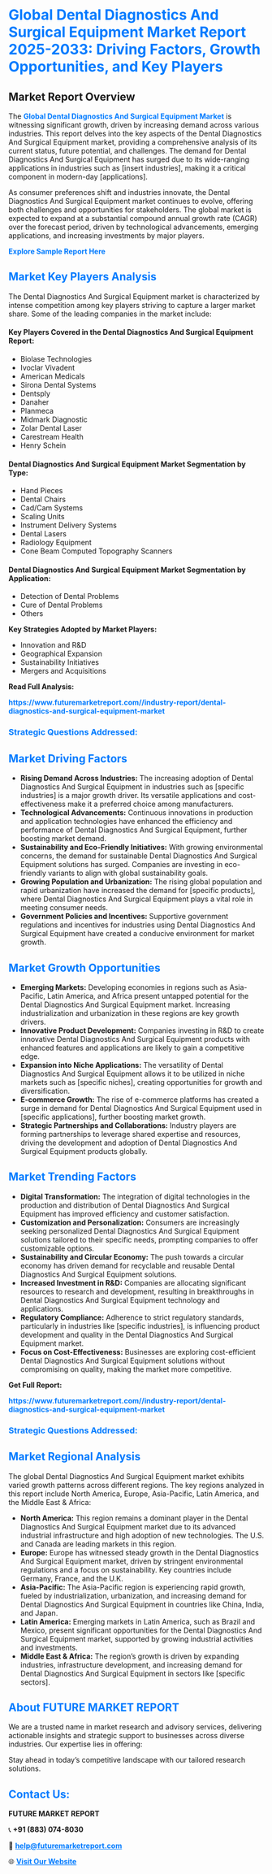 <h1 style="color: #007BFF;">Global Dental Diagnostics And Surgical Equipment Market Report 2025-2033: Driving Factors, Growth Opportunities, and Key Players</h1>

<section id="overview">
<h2>Market Report Overview</h2>
<p>The <a href="https://www.futuremarketreport.com//industry-report/dental-diagnostics-and-surgical-equipment-market" style="color: #007BFF; text-decoration: none;"><strong>Global Dental Diagnostics And Surgical Equipment Market</strong></a> is witnessing significant growth, driven by increasing demand across various industries. This report delves into the key aspects of the Dental Diagnostics And Surgical Equipment market, providing a comprehensive analysis of its current status, future potential, and challenges. The demand for Dental Diagnostics And Surgical Equipment has surged due to its wide-ranging applications in industries such as [insert industries], making it a critical component in modern-day [applications].</p>
<p>As consumer preferences shift and industries innovate, the Dental Diagnostics And Surgical Equipment market continues to evolve, offering both challenges and opportunities for stakeholders. The global market is expected to expand at a substantial compound annual growth rate (CAGR) over the forecast period, driven by technological advancements, emerging applications, and increasing investments by major players.</p>
</section>

<section id="overview">
<p><a href="https://www.futuremarketreport.com//request-sample/reportId=77186" style="color: #007BFF; text-decoration: none;"><strong>Explore Sample Report Here</strong></a></p>
</section>

<section id="key-players">
<h2 style="color: #007BFF;">Market Key Players Analysis</h2>
<p>The Dental Diagnostics And Surgical Equipment market is characterized by intense competition among key players striving to capture a larger market share. Some of the leading companies in the market include:</p>
<h4>Key Players Covered in the Dental Diagnostics And Surgical Equipment Report:</h4>
<ul><li>Biolase Technologies</li><li>Ivoclar Vivadent</li><li>American Medicals</li><li>Sirona Dental Systems</li><li>Dentsply</li><li>Danaher</li><li>Planmeca</li><li>Midmark Diagnostic</li><li>Zolar Dental Laser</li><li>Carestream Health</li><li>Henry Schein</li></ul>
<h4>Dental Diagnostics And Surgical Equipment Market Segmentation by Type:</h4>
<ul><li>Hand Pieces</li><li>Dental Chairs</li><li>Cad/Cam Systems</li><li>Scaling Units</li><li>Instrument Delivery Systems</li><li>Dental Lasers</li><li>Radiology Equipment</li><li>Cone Beam Computed Topography Scanners</li></ul>

<h4>Dental Diagnostics And Surgical Equipment Market Segmentation by Application:</h4>
<ul><li>Detection of Dental Problems</li><li>Cure of Dental Problems</li><li>Others</li></ul>
<p><strong>Key Strategies Adopted by Market Players:</strong></p>
<ul>
<li>Innovation and R&D</li>
<li>Geographical Expansion</li>
<li>Sustainability Initiatives</li>
<li>Mergers and Acquisitions</li>
</ul>
</section>

<section>
<p><strong>Read Full Analysis: </strong></p><a href="https://www.futuremarketreport.com//industry-report/dental-diagnostics-and-surgical-equipment-market" style="color: #007BFF; text-decoration: none;"><strong>https://www.futuremarketreport.com//industry-report/dental-diagnostics-and-surgical-equipment-market</strong></a>
<h3 style="color: #007BFF;">Strategic Questions Addressed:</h3>
</section>

<section id="driving-factors">
<h2 style="color: #007BFF;">Market Driving Factors</h2>
<ul>
<li><strong>Rising Demand Across Industries:</strong> The increasing adoption of Dental Diagnostics And Surgical Equipment in industries such as [specific industries] is a major growth driver. Its versatile applications and cost-effectiveness make it a preferred choice among manufacturers.</li>
<li><strong>Technological Advancements:</strong> Continuous innovations in production and application technologies have enhanced the efficiency and performance of Dental Diagnostics And Surgical Equipment, further boosting market demand.</li>
<li><strong>Sustainability and Eco-Friendly Initiatives:</strong> With growing environmental concerns, the demand for sustainable Dental Diagnostics And Surgical Equipment solutions has surged. Companies are investing in eco-friendly variants to align with global sustainability goals.</li>
<li><strong>Growing Population and Urbanization:</strong> The rising global population and rapid urbanization have increased the demand for [specific products], where Dental Diagnostics And Surgical Equipment plays a vital role in meeting consumer needs.</li>
<li><strong>Government Policies and Incentives:</strong> Supportive government regulations and incentives for industries using Dental Diagnostics And Surgical Equipment have created a conducive environment for market growth.</li>
</ul>
</section>

<section id="growth-opportunities">
<h2 style="color: #007BFF;">Market Growth Opportunities</h2>
<ul>
<li><strong>Emerging Markets:</strong> Developing economies in regions such as Asia-Pacific, Latin America, and Africa present untapped potential for the Dental Diagnostics And Surgical Equipment market. Increasing industrialization and urbanization in these regions are key growth drivers.</li>
<li><strong>Innovative Product Development:</strong> Companies investing in R&D to create innovative Dental Diagnostics And Surgical Equipment products with enhanced features and applications are likely to gain a competitive edge.</li>
<li><strong>Expansion into Niche Applications:</strong> The versatility of Dental Diagnostics And Surgical Equipment allows it to be utilized in niche markets such as [specific niches], creating opportunities for growth and diversification.</li>
<li><strong>E-commerce Growth:</strong> The rise of e-commerce platforms has created a surge in demand for Dental Diagnostics And Surgical Equipment used in [specific applications], further boosting market growth.</li>
<li><strong>Strategic Partnerships and Collaborations:</strong> Industry players are forming partnerships to leverage shared expertise and resources, driving the development and adoption of Dental Diagnostics And Surgical Equipment products globally.</li>
</ul>
</section>

<section id="trending-factors">
<h2 style="color: #007BFF;">Market Trending Factors</h2>
<ul>
<li><strong>Digital Transformation:</strong> The integration of digital technologies in the production and distribution of Dental Diagnostics And Surgical Equipment has improved efficiency and customer satisfaction.</li>
<li><strong>Customization and Personalization:</strong> Consumers are increasingly seeking personalized Dental Diagnostics And Surgical Equipment solutions tailored to their specific needs, prompting companies to offer customizable options.</li>
<li><strong>Sustainability and Circular Economy:</strong> The push towards a circular economy has driven demand for recyclable and reusable Dental Diagnostics And Surgical Equipment solutions.</li>
<li><strong>Increased Investment in R&D:</strong> Companies are allocating significant resources to research and development, resulting in breakthroughs in Dental Diagnostics And Surgical Equipment technology and applications.</li>
<li><strong>Regulatory Compliance:</strong> Adherence to strict regulatory standards, particularly in industries like [specific industries], is influencing product development and quality in the Dental Diagnostics And Surgical Equipment market.</li>
<li><strong>Focus on Cost-Effectiveness:</strong> Businesses are exploring cost-efficient Dental Diagnostics And Surgical Equipment solutions without compromising on quality, making the market more competitive.</li>
</ul>
</section>

<section>
<p><strong>Get Full Report: </strong></p><a href="https://www.futuremarketreport.com//industry-report/dental-diagnostics-and-surgical-equipment-market" style="color: #007BFF; text-decoration: none;"><strong>https://www.futuremarketreport.com//industry-report/dental-diagnostics-and-surgical-equipment-market</strong></a>
<h3 style="color: #007BFF;">Strategic Questions Addressed:</h3>
</section>


<section id="regional-analysis">
<h2 style="color: #007BFF;">Market Regional Analysis</h2>
<p>The global Dental Diagnostics And Surgical Equipment market exhibits varied growth patterns across different regions. The key regions analyzed in this report include North America, Europe, Asia-Pacific, Latin America, and the Middle East & Africa:</p>
<ul>
<li><strong>North America:</strong> This region remains a dominant player in the Dental Diagnostics And Surgical Equipment market due to its advanced industrial infrastructure and high adoption of new technologies. The U.S. and Canada are leading markets in this region.</li>
<li><strong>Europe:</strong> Europe has witnessed steady growth in the Dental Diagnostics And Surgical Equipment market, driven by stringent environmental regulations and a focus on sustainability. Key countries include Germany, France, and the U.K.</li>
<li><strong>Asia-Pacific:</strong> The Asia-Pacific region is experiencing rapid growth, fueled by industrialization, urbanization, and increasing demand for Dental Diagnostics And Surgical Equipment in countries like China, India, and Japan.</li>
<li><strong>Latin America:</strong> Emerging markets in Latin America, such as Brazil and Mexico, present significant opportunities for the Dental Diagnostics And Surgical Equipment market, supported by growing industrial activities and investments.</li>
<li><strong>Middle East & Africa:</strong> The region’s growth is driven by expanding industries, infrastructure development, and increasing demand for Dental Diagnostics And Surgical Equipment in sectors like [specific sectors].</li>
</ul>
</section>

<footer>
<h2 style="color: #007BFF;">About FUTURE MARKET REPORT</h2>
<p>We are a trusted name in market research and advisory services, delivering actionable insights and strategic support to businesses across diverse industries. Our expertise lies in offering:</p>

<p>Stay ahead in today’s competitive landscape with our tailored research solutions.</p>

<h2 style="color: #007BFF;">Contact Us:</h2>
<p><strong>FUTURE MARKET REPORT</strong></p>
<p>📞 <strong>+91 (883) 074-8030</strong></p>
<p>📧 <strong><a href="mailto:help@futuremarketreport.com" style="color: #007BFF;">help@futuremarketreport.com</a></strong></p>
<p>🌐 <strong><a href="https://www.futuremarketreport.com/" style="color: #007BFF;">Visit Our Website</a></strong></p>
</footer>